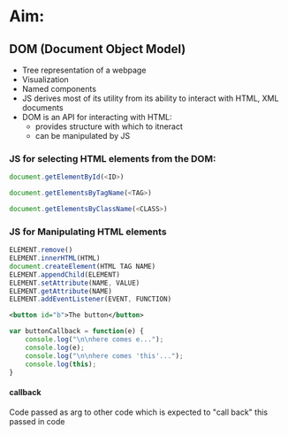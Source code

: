 # Aim:

## DOM (Document Object Model)

* Tree representation of a webpage
* Visualization
* Named components
* JS derives most of its utility from its ability to interact with HTML, XML documents
* DOM is an API for interacting with HTML:
    * provides structure with which to itneract
    * can be manipulated by JS

### JS for selecting HTML elements from the DOM:

```javascript
document.getElementById(<ID>)

document.getElementsByTagName(<TAG>)

document.getElementsByClassName(<CLASS>)
```

### JS for Manipulating HTML elements

```javascript
ELEMENT.remove()
ELEMENT.innerHTML(HTML)
document.createElement(HTML TAG NAME)
ELEMENT.appendChild(ELEMENT)
ELEMENT.setAttribute(NAME, VALUE)
ELEMENT.getAttribute(NAME)
ELEMENT.addEventListener(EVENT, FUNCTION)
```

```xml
<button id="b">The button</button>
```

```javascript
var buttonCallback = function(e) {
    console.log("\n\nhere comes e...");
    console.log(e);
    console.log("\n\nhere comes 'this'...");
    console.log(this);
}
```

#### callback

Code passed as arg to other code which is expected to "call back" this
passed in code
